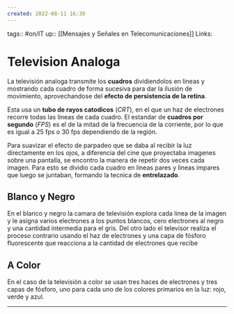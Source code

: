 ```yaml
---
created: 2022-08-11 16:39
---
```

tags:: #on/IT 
up:: [[Mensajes y Señales en Telecomunicaciones]]
Links: 
# Television Analoga
La televisión analoga transmite los **cuadros** dividiendolos en lineas y mostrando cada cuadro de forma sucesiva para dar la ilusión de movimiento, aprovechandose del **efecto de persistencia de la retina**.

Esta usa un **tubo de rayos catodicos** (*CRT*), en el que un haz de electrones recorre todas las lineas de cada cuadro. El estandar de **cuadros por segundo** (*FPS*) es el de la mitad de la frecuencia de la corriente, por lo que es igual a 25 fps o 30 fps dependiendo de la región.

Para suavizar el efecto de parpadeo que se daba al recibir la luz directamente en los ojos, a diferencia del cine que proyectaba imagenes sobre una pantalla, se encontro la manera de repetir dos veces cada imagen. Para esto se dividio cada cuadro en lineas pares y lineas impares que luego se juntaban, formando la tecnica de **entrelazado**.

## Blanco y Negro
En el blanco y negro la camara de televisión explora cada linea de la imagen y le asigna varios electrones a los puntos blancos, cero electrones al negro y una cantidad intermedia para el gris. Del otro lado el televisor realiza el proceso contrario usando el haz de electrones y una capa de fósforo fluorescente que reacciona a la cantidad de electrones que recibe

## A Color
En el caso de la televisión a color se usan tres haces de electrones y tres capas de fósforo, uno para cada uno de los colores primarios en la luz: rojo, verde y azul.
___
